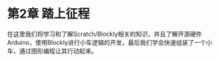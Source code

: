 # 第2章 踏上征程

在这里我们将学习和了解Scratch/Blockly相关的知识，并且了解开源硬件Arduino，使用Blockly进行小车逻辑的开发，最后我们学会快速组装了一个小车，通过图形编程让其行动起来。


